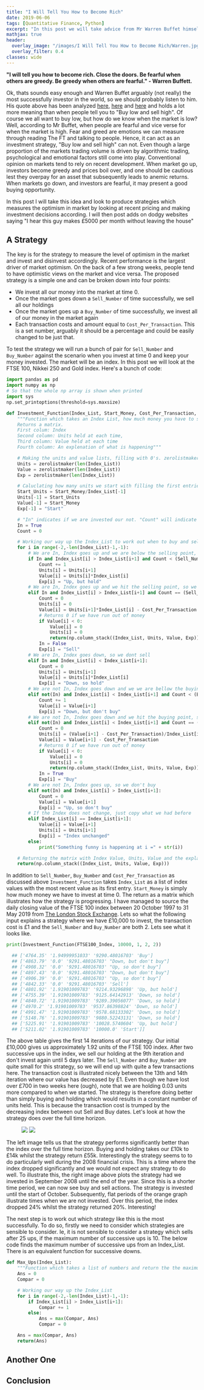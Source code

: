 ```yaml
---
title: "I Will Tell You How to Become Rich"
date: 2019-06-06
tags: [Quantitative Finance, Python]
excerpt: "In this post we will take advice from Mr Warren Buffet himself and see if we can find a way to become rich"
mathjax: true
header:
  overlay_image: "/images/I Will Tell You How to Become Rich/Warren.jpg"
  overlay_filter: 0.4
classes: wide
---
```

**"I will tell you how to become rich. Close the doors. Be fearful when others are greedy. Be greedy when others are fearful." - Warren Buffett.**

Ok, thats sounds easy enough and Warren Buffet arguably (not really) the most successfully investor in the world, so we should probably listen to him. His quote above has been analyzed [here](https://www.investopedia.com/articles/investing/012116/warren-buffett-be-fearful-when-others-are-greedy.asp), [here](http://www.arborinvestmentplanner.com/be-fearful-when-others-are-greedy/) and [here](https://www.gurufocus.com/news/4199/investment-warfare-be-fearful-when-others-are-greedy-and-greedy-when-others-are-fearful--warren-buffett) and holds a lot more meaning than when people tell you to "Buy low and sell high". Of course we all want to buy low, but how do we know when the market is low? Well, according to Mr Buffet, when people are fearful and vice verse for when the market is high. Fear and greed are emotions we can measure through reading The FT and talking to people. Hence, it can act as an investment strategy, "Buy low and sell high" can not. Even though a large proportion of the markets trading volume is driven by algorithmic trading, psychological and emotional factors still come into play. Conventional opinion on markets tend to rely on recent development. When market go up, investors become greedy and prices boil over, and one should be cautious lest they overpay for an asset that subsequently leads to anemic returns. When markets go down, and investors are fearful, it may present a good buying opportunity.

In this post I will take this idea and look to produce strategies which measures the optimism in market by looking at recent pricing and making investment decisions according. I will then post adds on dodgy websites saying "I hear this guy makes £5000 per month without leaving the house"

## A Strategy

The key is for the strategy to measure the level of optimism in the market and invest and disinvest accordingly. Recent performance is the largest driver of market optimism. On the back of a few strong weeks, people tend to have optimistic views on the market and vice versa. The proposed strategy is a simple one and can be broken down into four points:

- We invest all our money into the market at time 0.
- Once the market goes down a `Sell_Number` of time successfully, we sell all our holdings
- Once the market goes up a `Buy_Number` of time successfully, we invest all of our money in the market again
- Each transaction costs and amount equal to `Cost_Per_Transaction`. This is a set number, arguably it should be a percentage and could be easily changed to be just that.

To test the strategy we will run a bunch of pair for `Sell_Number` and `Buy_Number` against the scenario when you invest at time 0 and keep your money invested. The market will be an index. In this post we will look at the FTSE 100, Nikkei 250 and Gold index. Here's a bunch of code:

```python
import pandas as pd
import numpy as np
# So that the whole np array is shown when printed
import sys
np.set_printoptions(threshold=sys.maxsize)

def Investment_Function(Index_List, Start_Money, Cost_Per_Transaction, Sell_Number, Buy_Number):
    """Function which takes an Index List, how much money you have to start with (float), the Cost per transaction (float), how many ups it takes for you to sell (int) and how many downs it takes for you to buy (int).
    Returns a matrix.
    First colum: Index
    Second column: Units held at each time,
    Third column: Value held at each time
    Fourth column: An explenation of what is happening"""

    # Making the units and value lists, filling with 0's. zerolistmaker is a function defined earlier in the module.
    Units = zerolistmaker(len(Index_List))
    Value = zerolistmaker(len(Index_List))
    Exp = zerolistmaker(len(Index_List))

    # Caluclating how many units we start with filling the first entries in the lists
    Start_Units = Start_Money/Index_List[-1]
    Units[-1] = Start_Units
    Value[-1] = Start_Money
    Exp[-1] = "Start"

    # "In" indicates if we are invested our not. "Count" will indicate how many ups/downs we have had in sucession
    In = True
    Count = 0

    # Working our way up the Index_List to work out when to buy and sell
    for i in range(-2,-len(Index_List)-1,-1):
        # We are In, Index goes up and we are below the selling point, so we dont sell
        if In and Index_List[i] > Index_List[i+1] and Count < (Sell_Number-1):
            Count += 1
            Units[i] = Units[i+1]
            Value[i] = Units[i]*Index_List[i]
            Exp[i] = "Up, but hold"
        # We are In, Index goes up and we hit the selling point, so we sell
        elif In and Index_List[i] > Index_List[i+1] and Count == (Sell_Number-1):
            Count = 0
            Units[i] = 0
            Value[i] = Units[i+1]*Index_List[i] - Cost_Per_Transaction
            # Returns 0 if we have run out of money
            if Value[i] < 0:
                Value[i] = 0
                Units[i] = 0
                return(np.column_stack((Index_List, Units, Value, Exp)))
            In = False
            Exp[i] = "Sell"
        # We are In, Index goes down, so we dont sell
        elif In and Index_List[i] < Index_List[i+1]:
            Count = 0
            Units[i] = Units[i+1]
            Value[i] = Units[i]*Index_List[i]
            Exp[i] = "Down, so hold"
        # We are not In, Index goes down and we we are bellow the buying point, so we don't buy
        elif not(In) and Index_List[i] < Index_List[i+1] and Count < (Buy_Number-1):
            Count += 1
            Value[i] = Value[i+1]
            Exp[i] = "Down, but don't buy"
        # We are not In, Index goes down and we hit the buying point, so we buy
        elif not(In) and Index_List[i] < Index_List[i+1] and Count == (Buy_Number-1):
            Count = 0
            Units[i] = (Value[i+1] - Cost_Per_Transaction)/Index_List[i]
            Value[i] = Value[i+1] - Cost_Per_Transaction
            # Returns 0 if we have run out of money
            if Value[i] < 0:
                Value[i] = 0
                Units[i] = 0
                return(np.column_stack((Index_List, Units, Value, Exp)))
            In = True
            Exp[i] = "Buy"
        # We are not In, Index goes up, so we don't buy
        elif not(In) and Index_List[i] > Index_List[i+1]:
            Count = 0
            Value[i] = Value[i+1]
            Exp[i] = "Up, so don't buy"
        # If the Index does not change, just copy what we had before
        elif Index_List[i] == Index_List[i+1]:
            Value[i] = Value[i+1]
            Units[i] = Units[i+1]
            Exp[i] = "Index unchanged"
        else:
            print("Something funny is happening at i =" + str(i))

    # Returning the matrix with Index Value, Units, Value and the explanation
    return(np.column_stack((Index_List, Units, Value, Exp)))
```

In addition to `Sell_Number`, `Buy_Number` and `Cost_Per_Transaction` as discussed above `Investment_Function` takes `Index_List` as a list of index values with the most recent value as its first entry. `Start_Money` is simply how much money we have to invest at time 0. The return as a matrix which illustrates how the strategy is progressing. I have managed to source the daily closing value of the FTSE 100 index between 20 October 1997 to 31 May 2019 from [The London Stock Exchange](https://www.londonstockexchange.com/statistics/ftse/ftse.htm). Lets so what the following input explains a strategy where we have £10,000 to invest, the transaction cost is £1 and the `Sell_Number` and `Buy_Number` are both 2. Lets see what it looks like.

```python
print(Investment_Function(FTSE100_Index, 10000, 1, 2, 2))
```

```python
  ## ['4764.35' '1.94999951033' '9290.48016703' 'Buy']
  ## ['4863.79' '0.0' '9291.48016703' "Down, but don't buy"]
  ## ['4908.32' '0.0' '9291.48016703' "Up, so don't buy"]
  ## ['4897.43' '0.0' '9291.48016703' "Down, but don't buy"]
  ## ['4906.39' '0.0' '9291.48016703' "Up, so don't buy"]
  ## ['4842.33' '0.0' '9291.48016703' 'Sell']
  ## ['4801.92' '1.91901009783' '9214.93296898' 'Up, but hold']
  ## ['4755.39' '1.91901009783' '9125.64142913' 'Down, so hold']
  ## ['4840.72' '1.91901009783' '9289.39056077' 'Down, so hold']
  ## ['4970.2' '1.91901009783' '9537.86398824' 'Down, so hold']
  ## ['4991.47' '1.91901009783' '9578.68133302' 'Down, so hold']
  ## ['5148.76' '1.91901009783' '9880.52243131' 'Down, so hold']
  ## ['5225.91' '1.91901009783' '10028.5740604' 'Up, but hold']
  ## ['5211.02' '1.91901009783' '10000.0' 'Start']]
```

The above table gives the first 14 iterations of our strategy. Our initial £10,000 gives us approximately 1.92 units of the FTSE 100 index. After two successive ups in the index, we sell our holding at the 9th iteration and don't invest again until 5 days later. The `Sell_Number` and `Buy_Number` are quite small for this strategy, so we will end up with quite a few transactions here. The transaction cost is illustrated nicely between the 13th and 14th iteration where our value has decreased by £1. Even though we have lost over £700 in two weeks here (ough), note that we are holding 0.03 units more compared to when we started. The strategy is therefore doing better than simply buying and holding which would results in a constant number of units held. This is because the transaction cost is trumped by the decreasing index between out Sell and Buy dates. Let's look at how the strategy does over the full time horizon.  

<figure class="half">
    <a href="/images/I Will Tell You How to Become Rich/FTSE S1 Full.png"><img src="/images/I Will Tell You How to Become Rich/FTSE S1 Full.png"></a>
    <a href="/images/I Will Tell You How to Become Rich/FTSE S1 Part.png"><img src="/images/I Will Tell You How to Become Rich/FTSE S1 Part.png"></a>
</figure>

The left image tells us that the strategy performs significantly better than the index over the full time horizon. Buying and holding takes our £10k to £14k whilst the strategy return £55k. Interestingly the strategy seems to to do particularly well during the 2008 financial crisis. This is a time where the index dropped significantly and we would not expect any strategy to do well. To illustrate this, the right image above plots the strategy had we invested in September 2008 until the end of the year. Since this is a shorter time period, we can now see buy and sell actions. The strategy is invested until the start of October. Subsequently, flat periods of the orange graph illustrate times when we are not invested. Over this period, the index dropped 24% whilst the strategy returned 20%. Interesting!

The next step is to work out which strategy like this is the most successfully. To do so, firstly we need to consider which strategies are sensible to consider. Ie, it is not sensible to consider a strategy which sells after 25 ups, if the maximum number of successive ups is 10. The below code finds the maximum number of successive ups from an Index_List. There is an equivalent function for successive downs.

```Python
def Max_Ups(Index_List):
    """Function which takes a list of numbers and return the the maximum numbers of sucessive ups working from right to left"""  
    Ans = 0
    Compar = 0

    # Working our way up the Index_List
    for i in range(-2,-len(Index_List)-1,-1):         
        if Index_List[i] > Index_List[i+1]:
            Compar += 1
        else:
            Ans = max(Compar, Ans)
            Compar = 0

    Ans = max(Compar, Ans)
    return(Ans)
```





## Another One

## Conclusion
